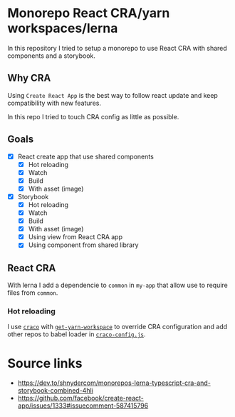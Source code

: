 # Monorepo React CRA/yarn workspaces/lerna

In this repository I tried to setup a monorepo to use React CRA with shared
components and a storybook.

## Why CRA

Using `Create React App` is the best way to follow react update and keep
compatibility with new features.

In this repo I tried to touch CRA config as little as possible.

## Goals

- [X] React create app that use shared components
  - [X] Hot reloading
  - [X] Watch
  - [X] Build
  - [X] With asset (image)
- [X] Storybook
  - [X] Hot reloading
  - [X] Watch
  - [X] Build
  - [X] With asset (image)
  - [X] Using view from React CRA app
  - [X] Using component from shared library

## React CRA

With lerna I add a dependencie to `common` in `my-app` that allow use to require
files from `common`.

### Hot reloading

I use [`craco`](https://github.com/gsoft-inc/craco) with
[`get-yarn-workspace`](https://github.com/viewstools/yarn-workspaces-cra-crna#readme)
to override CRA configuration and add other repos to babel loader in
[`craco-config.js`](./packages/my-app/craco.config.js).

# Source links

- https://dev.to/shnydercom/monorepos-lerna-typescript-cra-and-storybook-combined-4hli
- https://github.com/facebook/create-react-app/issues/1333#issuecomment-587415796